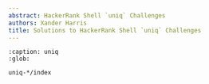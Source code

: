 ```yaml
---
abstract: HackerRank Shell `uniq` Challenges
authors: Xander Harris
title: Solutions to HackerRank Shell `uniq` Challenges
---
```


```{toctree}
:caption: uniq
:glob:

uniq-*/index
```

```{index} shell; uniq
```

```{sectionauthor} Xander Harris <xandertheharris@gmail.com>
```
